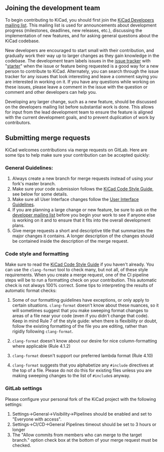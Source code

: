 
## Joining the development team

To begin contributing to KiCad, you should first join the [KiCad Developers mailing list](https://launchpad.net/~kicad-developers). This mailing list is used for announcements about development progress (milestones, deadlines, new releases, etc.), discussing the implementation of new features, and for asking general questions about the KiCad codebase.

New developers are encouraged to start small with their contribution, and gradually work their way up to larger changes as they gain knowledge in the codebase. The development team labels issues in the [issue tracker](https://gitlab.com/kicad/code/kicad/-/issues) with "[starter](https://gitlab.com/kicad/code/kicad/-/issues?scope=all&utf8=%E2%9C%93&state=opened&label_name[]=starter)" when the issue or feature being requested is a good way for a new person to contribute to KiCad. Alternately, you can search through the issue tracker for any issues that look interesting and leave a comment saying you are interested in working on it. If you have any questions while working on these issues, please leave a comment in the issue with the question or comment and other developers can help you.

Developing any larger change, such as a new feature, should be discussed on the developers mailing list before substantial work is done. This allows for input from the lead development team to ensure the feature is aligned with the current development goals, and to prevent duplication of work by contributors.


## Submitting merge requests
KiCad welcomes contributions via merge requests on GitLab.  Here are some tips to help make sure your contribution can be accepted quickly:

### General Guidelines:
1. Always create a new branch for merge requests instead of using your fork's master branch.
2. Make sure your code submission follows the [KiCad Code Style Guide](https://dev-docs.kicad.org/en/rules-guidelines/code-style/), see below for some details.
3. Make sure all User Interface changes follow the [User Interface Guidelines](https://dev-docs.kicad.org/en/rules-guidelines/ui/).
4. If you are planning a large change or new feature, be sure to ask on the [developer mailing list](https://launchpad.net/~kicad-developers) before you begin your work to see if anyone else is working on it and to ensure that it fits into the overall development plans.
5. Give merge requests a short and descriptive title that summarizes the major changes it contains. A longer description of the changes should be contained inside the description of the merge request.

### Code style and formatting

Make sure to read the [KiCad Code Style Guide](https://dev-docs.kicad.org/en/rules-guidelines/code-style/) if you haven't already.  You can use the `clang-format` tool to check many, but not all, of these style requirements.  When you create a merge request, one of the CI pipeline steps will be to run a formatting check on your contribution.  This automatic check is not always 100% correct. Some tips to interpreting the results of automatic format checks:

1. Some of our formatting guidelines have exceptions, or only apply to certain situations.  `clang-format` doesn't know about these nuances, so it will sometimes suggest that you make sweeping format changes to areas of a file near your code (even if you didn't change that code).  Keep in mind Rule 7 of the style guide: when there is flexibility or doubt, follow the existing formatting of the file you are editing, rather than rigidly following `clang-format`.

2. `clang-format` doesn't know about our desire for nice column-formatting where applicable (Rule 4.1.2)

3. `clang-format` doesn't support our preferred lambda format (Rule 4.10)

4. `clang-format` suggests that you alphabetize any `#include` directives at the top of a file.  Please do not do this for existing files unless you are making sweeping changes to the list of `#include`s anyway.

### GitLab settings

Please configure your personal fork of the KiCad project with the following settings:

1. Settings->General->Visibility->Pipelines should be enabled and set to "Everyone with access".
2. Settings->CI/CD->General Pipelines timeout should be set to 3 hours or longer
3. The "Allow commits from members who can merge to the target branch." option check box at the bottom of your merge request must be checked.

